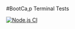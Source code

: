 #BootCa,p Terminal Tests

[![Node.js CI](https://github.com/mxaba/bootcamp-terminal-tests/actions/workflows/node.js.yml/badge.svg)](https://github.com/mxaba/bootcamp-terminal-tests/actions/workflows/node.js.yml)
